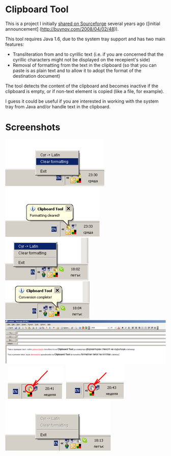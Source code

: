 Clipboard Tool
==============

This is a project I initially [shared on Sourceforge](https://sourceforge.net/projects/clipboard-tool/) several years ago ([initial announcement] (http://buynov.com/2008/04/02/48)).

This tool requires Java 1.6, due to the system tray support and has two main features:
  * Transliteration from and to cyrillic text (i.e. if you are concerned that the cyrillic characters might not be displayed on the recepient's side)
  * Removal of formatting from the text in the clipboard (so that you can paste is as plain text and to allow it to adopt the format of the destination document)

The tool detects the content of the clipboard and becomes inactive if the clipboard is empty, or if non-text element is copied (like a file, for example).

I guess it could be useful if you are interested in working with the system tray from Java and/or handle text in the clipboard.

Screenshots
===========
![Alt text](screenshots/ct_clear_formatting_menu.png "Clear formatting menu") &nbsp;
![Alt text](screenshots/ct_clear_formatting_notification.png "Clear formatting notification") &nbsp;
![Alt text](screenshots/ct_conver_cyrillic_to_latin_menu.png "Transliteration menu") &nbsp;
![Alt text](screenshots/ct_conver_cyrillic_to_latin_notification.png "Transliteration notification") &nbsp;
![Alt text](screenshots/ct_conver_cyrillic_to_latin_sample.png "Transliteration by preserving the original formatting") &nbsp;
![Alt text](screenshots/ct_started_active.png "Tool started, active") &nbsp;
![Alt text](screenshots/ct_started_inactive.png "Tool started, inactive") &nbsp;
![Alt text](screenshots/ct_started_inactive_menu.png "Tool started, inactive") &nbsp;
